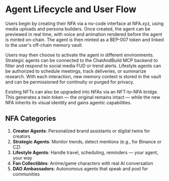# Agent Lifecycle and User Flow

Users begin by creating their NFA via a no-code interface at NFA.xyz, using media uploads and persona builders. Once created, the agent can be previewed in real time, with voice and animation rendered before the agent is minted on-chain. The agent is then minted as a BEP-007 token and linked to the user's off-chain memory vault.

Users may then choose to activate the agent in different environments. Strategic agents can be connected to the ChatAndBuild MCP backend to filter and respond to social media FUD or trend alerts. Lifestyle agents can be authorized to schedule meetings, track deliveries, or summarize research. With each interaction, new memory context is stored in the vault and can be permissioned for continuity or purged for privacy.

Existing NFTs can also be upgraded into NFAs via an NFT-to-NFA bridge. This generates a twin token — the original remains intact — while the new NFA inherits its visual identity and gains agentic capabilities.

## NFA Categories

1. **Creator Agents**: Personalized brand assistants or digital twins for creators
2. **Strategic Agents**: Monitor trends, detect mentions (e.g., for Binance or CZ)
3. **Lifestyle Agents**: Handle travel, scheduling, reminders — your agent, your way
4. **Fan Collectibles**: Anime/game characters with real AI conversation
5. **DAO Ambassadors**: Autonomous agents that speak and post for communities
